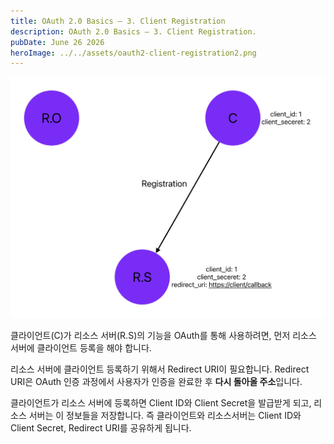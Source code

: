 ```yaml
---
title: OAuth 2.0 Basics – 3. Client Registration
description: OAuth 2.0 Basics – 3. Client Registration.
pubDate: June 26 2026
heroImage: ../../assets/oauth2-client-registration2.png
---
```

![oauth2-client-registration](../../assets/oauth2-client-registration.jpg)

클라이언트(C)가 리소스 서버(R.S)의 기능을 OAuth를 통해 사용하려면, 먼저 리소스 서버에 클라이언트 등록을 해야 합니다.

리소스 서버에 클라이언트 등록하기 위해서 Redirect URI이 필요합니다. Redirect URI은 OAuth 인증 과정에서 사용자가 인증을 완료한 후 **다시 돌아올 주소**입니다.

클라이언트가 리소스 서버에 등록하면 Client ID와 Client Secret을 발급받게 되고, 리소스 서버는 이 정보들을 저장합니다. 즉 클라이언트와 리소스서버는 Client ID와 Client Secret, Redirect URI를 공유하게 됩니다.
